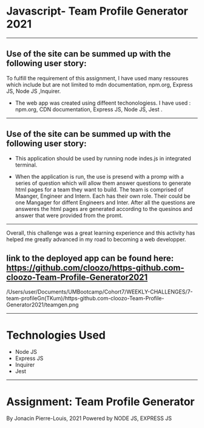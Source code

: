
# Javascript- Team Profile Generator 2021
---
## Use of the site can be summed up with the following user story:

 To fulfill the requirement of this assignment, I have used many ressoures which include but are not limited to mdn documentation,
npm.org, Express JS, Node JS ,Inquirer.

*  The web app was created using diffeent techonologiess. I have used :
npm.org,  CDN documentation, Express JS, Node JS, Jest .

---

## Use of the site can be summed up with the following user story:


* This application should be used by running node indes.js in integrated terminal. 

* When the application is run, the use is  presend with a promp with a series of question which will allow them answer questions to generate html pages for a team they want to build. The team is comprised of Maanger, Engineer and Intern. Each has their own role. Their could be one Mangager for diffent Engineers and Inter. After all the questions are answeres the html pages are generated according to the quesinos and answer that were provided from the promt.


---
 Overall,  this challenge was a great learning experience and this activity has helped me greatly advanced in my road to becoming a web developper.

## link to the deployed app can be found here: https://github.com/cloozo/https-github.com-cloozo-Team-Profile-Generator2021
/Users/user/Documents/UMBootcamp/Cohort7/WEEKLY-CHALLENGES/7-team-profileGn(TKum)/https-github.com-cloozo-Team-Profile-Generator2021/teamgen.png



---
# Technologies Used

- Node JS
- Express JS
- Inquirer 
- Jest


---

# Assignment: Team Profile Generator

By Jonacin Pierre-Louis, 2021
Powered by NODE JS, EXPRESS JS
